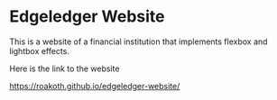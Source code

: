 # Edgeledger Website

This is a website of a financial institution that implements flexbox and lightbox effects.<br>

Here is the link to the website <br> 

https://roakoth.github.io/edgeledger-website/
